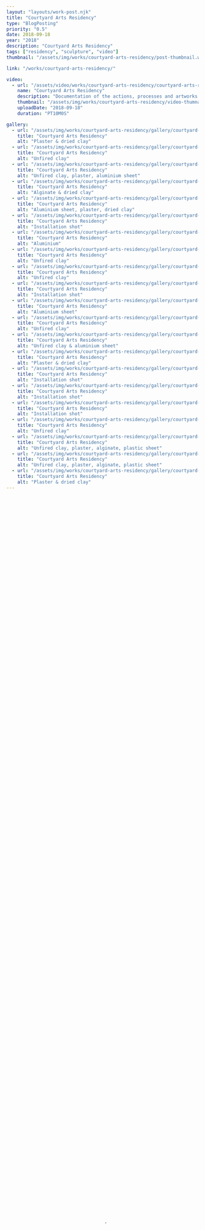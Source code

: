 ```yaml
---
layout: "layouts/work-post.njk"
title: "Courtyard Arts Residency"
type: "BlogPosting"
priority: "0.5"
date: 2018-09-18
year: "2018"
description: "Courtyard Arts Residency"
tags: ["residency", "sculpture", "video"]
thumbnail: "/assets/img/works/courtyard-arts-residency/post-thumbnail.webp"

link: "/works/courtyard-arts-residency/"

video:
  - url: "/assets/video/works/courtyard-arts-residency/courtyard-arts-residency.mp4"
    name: "Courtyard Arts Residency"
    description: "Documentation of the actions, processes and artworks made during the residency"
    thumbnail: "/assets/img/works/courtyard-arts-residency/video-thumnail.webp"
    uploadDate: "2018-09-18"
    duration: "PT10M0S"

gallery:
  - url: "/assets/img/works/courtyard-arts-residency/gallery/courtyard-arts-residency-1.webp"
    title: "Courtyard Arts Residency"
    alt: "Plaster & dried clay"
  - url: "/assets/img/works/courtyard-arts-residency/gallery/courtyard-arts-residency-2.webp"
    title: "Courtyard Arts Residency"
    alt: "Unfired clay"
  - url: "/assets/img/works/courtyard-arts-residency/gallery/courtyard-arts-residency-3.webp"
    title: "Courtyard Arts Residency"
    alt: "Unfired clay, plaster, aluminium sheet"
  - url: "/assets/img/works/courtyard-arts-residency/gallery/courtyard-arts-residency-5.webp"
    title: "Courtyard Arts Residency"
    alt: "Alginate & dried clay"
  - url: "/assets/img/works/courtyard-arts-residency/gallery/courtyard-arts-residency-6.webp"
    title: "Courtyard Arts Residency"
    alt: "Aluminium sheet, plaster, dried clay"
  - url: "/assets/img/works/courtyard-arts-residency/gallery/courtyard-arts-residency-7.webp"
    title: "Courtyard Arts Residency"
    alt: "Installation shot"
  - url: "/assets/img/works/courtyard-arts-residency/gallery/courtyard-arts-residency-8.webp"
    title: "Courtyard Arts Residency"
    alt: "Aluminium"
  - url: "/assets/img/works/courtyard-arts-residency/gallery/courtyard-arts-residency-10.webp"
    title: "Courtyard Arts Residency"
    alt: "Unfired clay"
  - url: "/assets/img/works/courtyard-arts-residency/gallery/courtyard-arts-residency-11.webp"
    title: "Courtyard Arts Residency"
    alt: "Unfired clay"
  - url: "/assets/img/works/courtyard-arts-residency/gallery/courtyard-arts-residency-12.webp"
    title: "Courtyard Arts Residency"
    alt: "Installation shot"
  - url: "/assets/img/works/courtyard-arts-residency/gallery/courtyard-arts-residency-13.webp"
    title: "Courtyard Arts Residency"
    alt: "Aluminium sheet"
  - url: "/assets/img/works/courtyard-arts-residency/gallery/courtyard-arts-residency-14.webp"
    title: "Courtyard Arts Residency"
    alt: "Unfired clay"
  - url: "/assets/img/works/courtyard-arts-residency/gallery/courtyard-arts-residency-15.webp"
    title: "Courtyard Arts Residency"
    alt: "Unfired clay & aluminium sheet"
  - url: "/assets/img/works/courtyard-arts-residency/gallery/courtyard-arts-residency-16.webp"
    title: "Courtyard Arts Residency"
    alt: "Plaster & dried clay"
  - url: "/assets/img/works/courtyard-arts-residency/gallery/courtyard-arts-residency-17.webp"
    title: "Courtyard Arts Residency"
    alt: "Installation shot"
  - url: "/assets/img/works/courtyard-arts-residency/gallery/courtyard-arts-residency-18.webp"
    title: "Courtyard Arts Residency"
    alt: "Installation shot"
  - url: "/assets/img/works/courtyard-arts-residency/gallery/courtyard-arts-residency-19.webp"
    title: "Courtyard Arts Residency"
    alt: "Installation shot"
  - url: "/assets/img/works/courtyard-arts-residency/gallery/courtyard-arts-residency-20.webp"
    title: "Courtyard Arts Residency"
    alt: "Unfired clay"
  - url: "/assets/img/works/courtyard-arts-residency/gallery/courtyard-arts-residency-21.webp"
    title: "Courtyard Arts Residency"
    alt: "Unfired clay, plaster, alginate, plastic sheet"
  - url: "/assets/img/works/courtyard-arts-residency/gallery/courtyard-arts-residency-22.webp"
    title: "Courtyard Arts Residency"
    alt: "Unfired clay, plaster, alginate, plastic sheet"
  - url: "/assets/img/works/courtyard-arts-residency/gallery/courtyard-arts-residency-23.webp"
    title: "Courtyard Arts Residency"
    alt: "Plaster & dried clay"
---
```


<video width="100%" height="100%" controls controlsList="nodownload" poster="{{ video[0].thumbnail }}">
    <source src="{{ video[0].url }}" type="video/mp4">
    Your browser does not support the video tag.
</video>
<figcaption>
    "{{ video[0].name }}". {{ video[0].description }}.
</figcaption>

<!-- <br>

<p class="indent">In 2018, I was artist in residence at Courtyard Arts Centre in Hertford, UK. Explain the residency concept further.</p> -->

<br>

<blockquote>
<p>what do we call these relics?</p>
<p>do they have names? Or are they just things?</p>
<p>things that did a thing?</p>
<p>things that will do a thing?</p>
<p>things that do nothing?</p>
<p>things that do everything?</p>
<p>useless to us, what are they?</p>
<p>what will they be use for?</p>
<p>when will they be used?</p>
<p>who uses them?</p>
<p>they almost look like they do something, right?</p>
<p>things of remembrance,</p>
<p>things of optimism,</p>
<p>things of pessimism,</p>
<p>things of opportunity,</p>
<p>things of the past,</p>
<p>things of the future & things of the present,</p>
<p>things of the never-will & always.</p>
</blockquote>

<br>
<br>